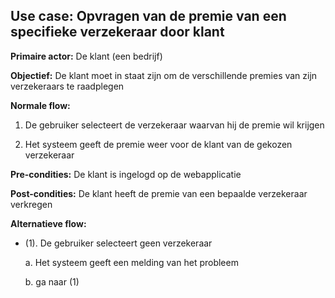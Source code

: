## Use case: Opvragen van de premie van een specifieke verzekeraar door klant

**Primaire actor:** De klant (een bedrijf)

**Objectief:** De klant moet in staat zijn om de verschillende premies van zijn verzekeraars te raadplegen

**Normale flow:**


1. De gebruiker selecteert de verzekeraar waarvan hij de premie wil krijgen

2. Het systeem geeft de premie weer voor de klant van de gekozen verzekeraar


**Pre-condities:** De klant is ingelogd op de webapplicatie

**Post-condities:** De klant heeft de premie van een bepaalde verzekeraar verkregen

**Alternatieve flow:**

* (1). De gebruiker selecteert geen verzekeraar

  a. Het systeem geeft een melding van het probleem
  
  b. ga naar (1)
